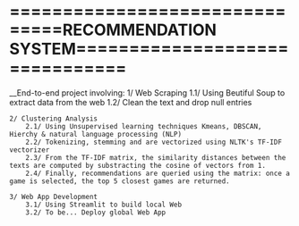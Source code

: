 # ===============================RECOMMENDATION SYSTEM===============================

__End-to-end project involving:
    1/ Web Scraping 
        1.1/ Using Beutiful Soup to extract data from the web
        1.2/ Clean the text and drop null entries
        
    2/ Clustering Analysis
        2.1/ Using Unsupervised learning techniques Kmeans, DBSCAN, Hierchy & natural language processing (NLP) 
        2.2/ Tokenizing, stemming and are vectorized using NLTK's TF-IDF vectorizer
        2.3/ From the TF-IDF matrix, the similarity distances between the texts are computed by substracting the cosine of vectors from 1.
        2.4/ Finally, recommendations are queried using the matrix: once a game is selected, the top 5 closest games are returned.
    
    3/ Web App Development
        3.1/ Using Streamlit to build local Web
        3.2/ To be... Deploy global Web App